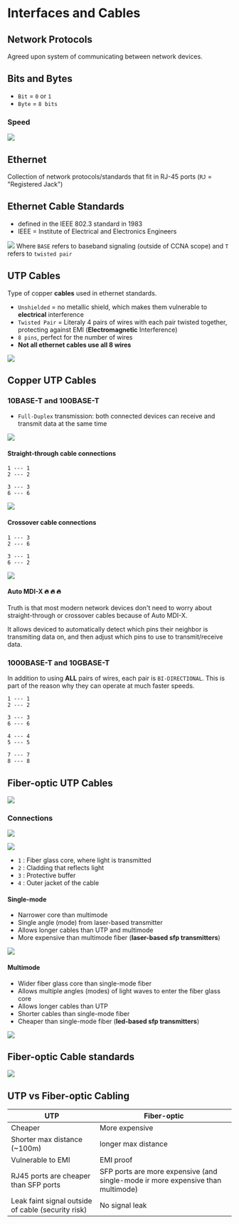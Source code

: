 # Interfaces and Cables

## Network Protocols

Agreed upon system of communicating between network devices.

## Bits and Bytes

* `Bit` = `0` or `1`
* `Byte` = `8 bits`

### Speed

![](../../docs/bits_n_bytes.png)

## Ethernet

Collection of network protocols/standards that fit in RJ-45 ports (`RJ` = "Registered Jack")

## Ethernet Cable Standards

* defined in the IEEE 802.3 standard in 1983
* IEEE = Institute of Electrical and Electronics Engineers

![](../../docs/copper_ethernet_standards.png)
Where `BASE` refers to baseband signaling (outside of CCNA scope) and `T` refers to `twisted pair`

## UTP Cables

Type of copper **cables** used in ethernet standards.

* `Unshielded` = no metallic shield, which makes them vulnerable to **electrical** interference
* `Twisted Pair` = Literaly 4 pairs of wires with each pair twisted together, protecting against EMI (**Electromagnetic** Interference)
* `8 pins`, perfect for the number of wires
* **Not all ethernet cables use all 8 wires**

![](../../docs/utp_cables_used_wires.png)

## Copper UTP Cables

### 10BASE-T and 100BASE-T

* `Full-Duplex` transmission: both connected devices can receive and transmit data at the same time

![](../../docs/pins_chart_10base-t_100base-t.png)

#### Straight-through cable connections

```
1 --- 1
2 --- 2

3 --- 3
6 --- 6
```

![](../../docs/straight-through_pc_and_switch.png)

#### Crossover cable connections

```
1 --- 3
2 --- 6

3 --- 1
6 --- 2
```

![](../../docs/crossover_router_and_router.png)

#### **Auto MDI-X** :fire: :fire: :fire:
Truth is that most modern network devices don't need to worry about straight-through or crossover cables because of Auto MDI-X.

It allows deviced to automatically detect which pins their neighbor is transmiting data on, and then adjust which pins to use to transmit/receive data.


### 1000BASE-T and 10GBASE-T

In addition to using **ALL** pairs of wires, each pair is `BI-DIRECTIONAL`. This is part of the reason why they can operate at much faster speeds.

```
1 --- 1
2 --- 2

3 --- 3
6 --- 6

4 --- 4
5 --- 5

7 --- 7
8 --- 8
```

## Fiber-optic UTP Cables

![](../../docs/sfp_transceiver.png)

### Connections

![](../../docs/fiber_cable.png)

![](../../docs/fiber_optic_layers.png)
* `1` : Fiber glass core, where light is transmitted
* `2` : Cladding that reflects light
* `3` : Protective buffer
* `4` : Outer jacket of the cable

#### Single-mode

* Narrower core than multimode
* Single angle (mode) from laser-based transmitter
* Allows longer cables than UTP and multimode
* More expensive than    multimode fiber (**laser-based sfp transmitters**)

![](../../docs/single-mode_fiber.png)

#### Multimode

* Wider fiber glass core than single-mode fiber
* Allows multiple angles (modes) of light waves to enter the fiber glass core
* Allows longer cables than UTP
* Shorter cables than single-mode fiber
* Cheaper than single-mode fiber (**led-based sfp transmitters**)

![](../../docs/multimode_fiber.png)

## Fiber-optic Cable standards
![](../../docs/fiber_optic_standards.png)


## UTP vs Fiber-optic Cabling

| UTP | Fiber-optic |
| --- | --- |
| Cheaper | More expensive |
| Shorter max distance (~100m) | longer max distance |
| Vulnerable to EMI | EMI proof |
| RJ45 ports are cheaper than SFP ports | SFP ports are more expensive (and single-mode ir more expensive than multimode) |
| Leak faint signal outside of cable (security risk) | No signal leak |

